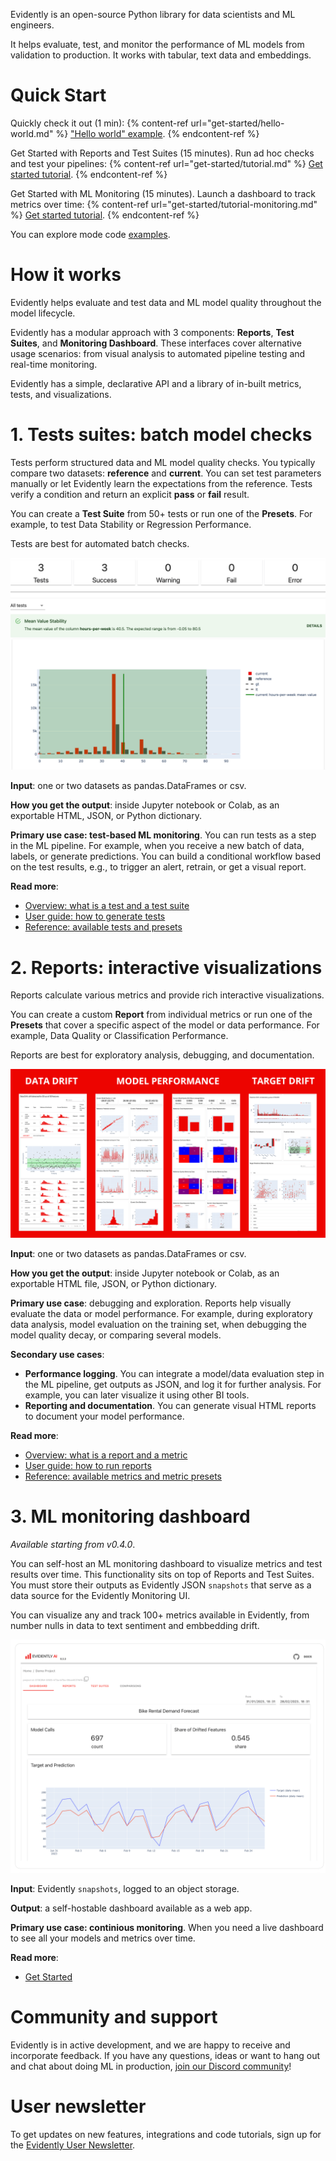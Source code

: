 Evidently is an open-source Python library for data scientists and ML engineers. 

It helps evaluate, test, and monitor the performance of ML models from validation to production. It works with tabular, text data and embeddings.

# Quick Start

Quickly check it out (1 min):
{% content-ref url="get-started/hello-world.md" %}
["Hello world" example](get-started/hello-world.md). 
{% endcontent-ref %}

Get Started with Reports and Test Suites (15 minutes). Run ad hoc checks and test your pipelines:
{% content-ref url="get-started/tutorial.md" %}
[Get started tutorial](get-started/tutorial.md). 
{% endcontent-ref %}

Get Started with ML Monitoring (15 minutes). Launch a dashboard to track metrics over time:
{% content-ref url="get-started/tutorial-monitoring.md" %}
[Get started tutorial](get-started/tutorial-monitoring.md). 
{% endcontent-ref %}

You can explore mode code [examples](examples/examples.md). 

# How it works 

Evidently helps evaluate and test data and ML model quality throughout the model lifecycle.

Evidently has a modular approach with 3 components: **Reports**, **Test Suites**, and **Monitoring Dashboard**. These interfaces cover alternative usage scenarios: from  visual analysis to automated pipeline testing and real-time monitoring.

Evidently has a simple, declarative API and a library of in-built metrics, tests, and visualizations.

# 1. Tests suites: batch model checks 

Tests perform structured data and ML model quality checks. You typically compare two datasets: **reference** and **current**. You can set test parameters manually or let Evidently learn the expectations from the reference. Tests verify a condition and return an explicit **pass** or **fail** result. 
 
You can create a **Test Suite** from 50+ tests or run one of the **Presets**. For example, to test Data Stability or Regression Performance.

Tests are best for automated batch checks.
 
![Example of an Evidently test](.gitbook/assets/main/evidently_tests_main-min.png)

**Input**: one or two datasets as pandas.DataFrames or csv.
 
**How you get the output**: inside Jupyter notebook or Colab, as an exportable HTML, JSON, or Python dictionary.
 
**Primary use case: test-based ML monitoring**. You can run tests as a step in the ML pipeline. For example, when you receive a new batch of data, labels, or generate predictions. You can build a conditional workflow based on the test results, e.g., to trigger an alert, retrain, or get a visual report.  

**Read more**:
* [Overview: what is a test and a test suite](introduction/core-concepts.md) 
* [User guide: how to generate tests](tests-and-reports/run-tests.md) 
* [Reference: available tests and presets](reference/all-tests.md) 

# 2. Reports: interactive visualizations

Reports calculate various metrics and provide rich interactive visualizations. 
 
You can create a custom **Report** from individual metrics or run one of the **Presets** that cover a specific aspect of the model or data performance. For example, Data Quality or Classification Performance.
 
Reports are best for exploratory analysis, debugging, and documentation.

![Evidently reports](.gitbook/assets/main/evidently_reports_main-min.png)

**Input**: one or two datasets as pandas.DataFrames or csv. 
 
**How you get the output**: inside Jupyter notebook or Colab, as an exportable HTML file, JSON, or Python dictionary.
 
**Primary use case**: debugging and exploration. Reports help visually evaluate the data or model performance. For example, during exploratory data analysis, model evaluation on the training set, when debugging the model quality decay, or comparing several models.  
 
**Secondary use cases**: 
* **Performance logging**. You can integrate a model/data evaluation step in the ML pipeline, get outputs as JSON, and log it for further analysis. For example, you can later visualize it using other BI tools.
* **Reporting and documentation**. You can generate visual HTML reports to document your model performance.   

**Read more**:
* [Overview: what is a report and a metric](introduction/core-concepts.md) 
* [User guide: how to run reports](tests-and-reports/get-reports.md) 
* [Reference: available metrics and metric presets](reference/all-metrics.md) 

# 3. ML monitoring dashboard

*Available starting from v0.4.0*. 

You can self-host an ML monitoring dashboard to visualize metrics and test results over time. This functionality sits on top of Reports and Test Suites. You must store their outputs as Evidently JSON `snapshots` that serve as a data source for the Evidently Monitoring UI.

You can visualize any and track 100+ metrics available in Evidently, from number nulls in data to text sentiment and embbedding drift.

![ML monitoring](.gitbook/assets/main/evidently_ml_monitoring_main-min.png)

**Input**: Evidently `snapshots`, logged to an object storage. 

**Output**: a self-hostable dashboard available as a web app.
  
**Primary use case: continious monitoring**. When you need a live dashboard to see all your models and metrics over time. 
 
**Read more**:
* [Get Started](get-started/tutorial-monitoring.md)

# Community and support 

Evidently is in active development, and we are happy to receive and incorporate feedback. If you have any questions, ideas or want to hang out and chat about doing ML in production, [join our Discord community](https://discord.com/invite/xZjKRaNp8b)!

# User newsletter

To get updates on new features, integrations and code tutorials, sign up for the [Evidently User Newsletter](https://www.evidentlyai.com/user-newsletter). 

